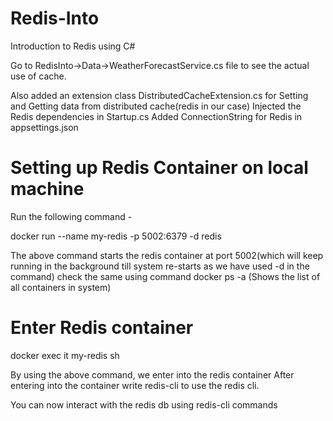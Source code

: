 # Redis-Into
Introduction to Redis using C#

Go to RedisInto->Data->WeatherForecastService.cs file to see the actual use of cache.

Also added an extension class DistributedCacheExtension.cs for Setting and Getting data from distributed cache(redis in our case)
Injected the Redis dependencies in Startup.cs
Added ConnectionString for Redis in appsettings.json

# Setting up Redis Container on local machine
Run the following command -

docker run --name my-redis -p 5002:6379 -d redis

The above command starts the redis container at port 5002(which will keep running in the background till system re-starts as we have used -d in the command)
check the same using command docker ps -a (Shows the list of all containers in system)

# Enter Redis container
docker exec it my-redis sh

By using the above command, we enter into the redis container
After entering into the container write redis-cli to use the redis cli.

You can now interact with the redis db using redis-cli commands
